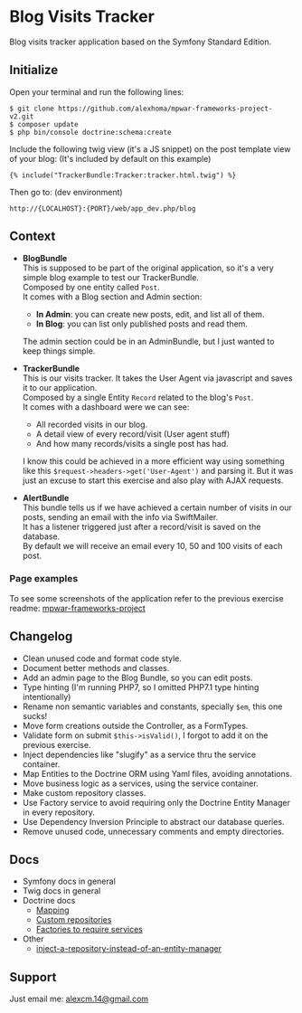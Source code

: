 Blog Visits Tracker
========================

Blog visits tracker application based on the Symfony Standard Edition.


Initialize
--------------

Open your terminal and run the following lines:

```
$ git clone https://github.com/alexhoma/mpwar-frameworks-project-v2.git
$ composer update
$ php bin/console doctrine:schema:create
```

Include the following twig view (it's a JS snippet) on the post template view of your blog: (It's included by default on this example)

```
{% include("TrackerBundle:Tracker:tracker.html.twig") %}
```

Then go to: (dev environment)
```
http://{LOCALHOST}:{PORT}/web/app_dev.php/blog
```


Context
--------------
  * **BlogBundle** <br>
    This is supposed to be part of the original application, so it's a very simple blog example to test our TrackerBundle.<br>
    Composed by one entity called `Post`.<br>
    It comes with a Blog section and Admin section:
      * **In Admin**: you can create new posts, edit, and list all of them.
      * **In Blog**: you can list only published posts and read them.
       
    The admin section could be in an AdminBundle, but I just wanted to keep things simple.
    
  * **TrackerBundle** <br> 
    This is our visits tracker. It takes the User Agent via javascript and saves it to our application.<br>
    Composed by a single Entity `Record` related to the blog's `Post`.<br>
    It comes with a dashboard were we can see:
      * All recorded visits in our blog.
      * A detail view of every record/visit (User agent stuff)
      * And how many records/visits a single post has had.
      
    I know this could be achieved in a more efficient way using something like this `$request->headers->get('User-Agent')` and parsing it. But it was just an excuse to start this exercise and also play with AJAX requests.
    
  * **AlertBundle** <br> 
  This bundle tells us if we have achieved a certain number of visits in our posts, sending an email with the info via SwiftMailer.<br>
  It has a listener triggered just after a record/visit is saved on the database.<br>
  By default we will receive an email every 10, 50 and 100 visits of each post.
  
  ### Page examples
  To see some screenshots of the application refer to the previous exercise readme: [mpwar-frameworks-project](https://github.com/alexhoma/mpwar-frameworks-project#pages)


Changelog
--------------
  * Clean unused code and format code style.
  * Document better methods and classes.
  * Add an admin page to the Blog Bundle, so you can edit posts.
  * Type hinting (I'm running PHP7, so I omitted PHP7.1 type hinting intentionally)
  * Rename non semantic variables and constants, specially `$em`, this one sucks!
  * Move form creations outside the Controller, as a FormTypes.
  * Validate form on submit `$this->isValid()`, I forgot to add it on the previous exercise.
  * Inject dependencies like "slugify" as a service thru the service container.
  * Map Entities to the Doctrine ORM using Yaml files, avoiding annotations.
  * Move business logic as a services, using the service container.
  * Make custom repository classes.
  * Use Factory service to avoid requiring only the Doctrine Entity Manager in every repository.
  * Use Dependency Inversion Principle to abstract our database queries.
  * Remove unused code, unnecessary comments and empty directories.

Docs
---------------
  * Symfony docs in general
  * Twig docs in general
  * Doctrine docs
    * [Mapping](http://docs.doctrine-project.org/projects/doctrine-orm/en/latest/reference/association-mapping.html)
    * [Custom repositories](http://docs.doctrine-project.org/en/latest/reference/working-with-objects.html#custom-repositories)
    * [Factories to require services](http://docs.doctrine-project.org/en/latest/reference/working-with-objects.html#custom-repositories)
  * Other
    * [inject-a-repository-instead-of-an-entity-manager](https://php-and-symfony.matthiasnoback.nl/2014/05/inject-a-repository-instead-of-an-entity-manager/)


Support
---------------
Just email me: [alexcm.14@gmail.com](alexcm.14@gmail.com)


